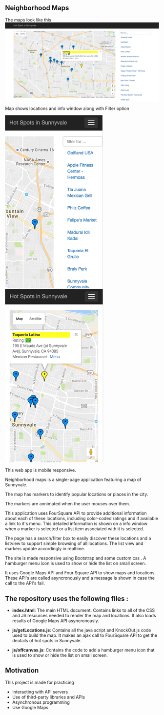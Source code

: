 ## Neighborhood Maps
The maps look like this
![](img/ScreenShotLaptop.png)

Map shows locations and info window along with Filter option

![](img/ScreenShotResponsive1.png)   ![](img/ScreenShotResponsive2.png)

This web app is mobile responsive.

Neighborhood maps is a single-page application featuring a map of Sunnyvale.

The map has markers to identify popular locations or places in the city.

The markers are annimated when the user mouses over them.

This application uses FourSquare API to provide additional information about each of these locations, including color-coded ratings and if available a link to it's menu. This detailed information is shown on a info window when a marker is selected or a list item associated with it is selected.

The page has a search/filter box to easily discover these locations and a listview to support simple browsing of all locations. The list view and markers update accordingly in realtime.

The site is made responsive using Bootstrap and some custom css . A hamburger menu icon is used to show or hide the list on small screen.

It uses Google Maps API and Four Square API to show maps and locations. These API's are called asyncronously and a message is shown in case the call to the API's fail.

## The repository uses the following files :

* **index.html**: The main HTML document. Contains links to all of the CSS and JS resources needed to render the map and locations. It also loads results of  Google Maps API asyncronously.

* **js/getLocations.js**: Contains all the java script and KnockOut.js code used to build the map. It makes an ajax call to FourSquare API to get the deatails of hot spots in Sunnyvale.

* **js/offcanvas.js**: Contains the code to add a hamburger menu icon that is used to show or hide the list on small screen.

## Motivation

This project is made for practicing
* Interacting with API servers 
* Use of third-party libraries and APIs 
* Asynchronous programming 
* Use Google Maps